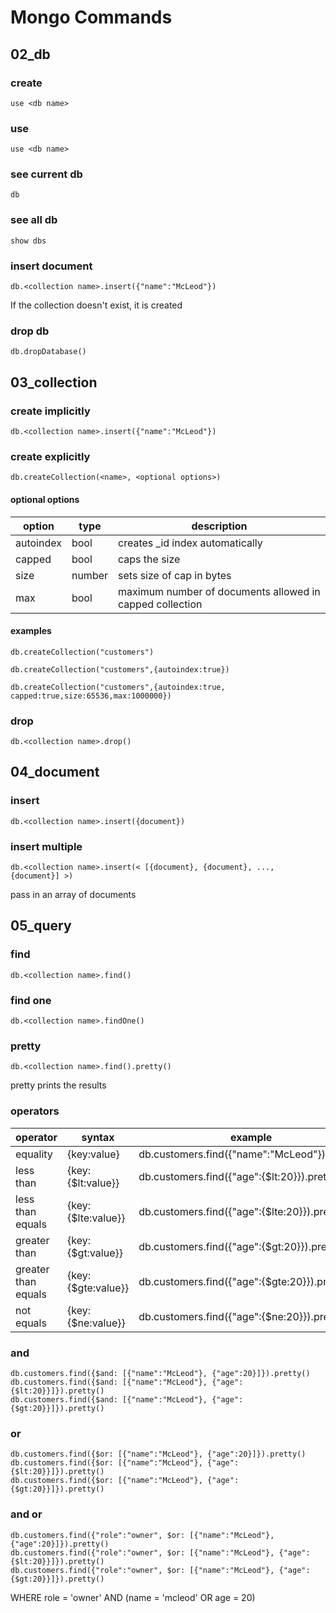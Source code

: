 # Mongo Commands

## 02_db

### create
```
use <db name>
```

### use 
```
use <db name>
```

### see current db
```
db
```

### see all db
```
show dbs
```

### insert document
```
db.<collection name>.insert({"name":"McLeod"})
```
If the collection doesn't exist, it is created

### drop db
```
db.dropDatabase()
```

## 03_collection

### create implicitly
```
db.<collection name>.insert({"name":"McLeod"})
```

### create explicitly
```
db.createCollection(<name>, <optional options>)
```

#### optional options
| option | type | description |
| --- | --- | --- |
| autoindex | bool | creates _id index automatically |
| capped | bool | caps the size |
| size | number | sets size of cap in bytes |
| max | bool | maximum number of documents allowed in capped collection |

#### examples
```
db.createCollection("customers")
```

```
db.createCollection("customers",{autoindex:true})
```

```
db.createCollection("customers",{autoindex:true, capped:true,size:65536,max:1000000})
```

### drop
```
db.<collection name>.drop()

```

## 04_document

### insert
```
db.<collection name>.insert({document})
```

### insert multiple
```
db.<collection name>.insert(< [{document}, {document}, ..., {document}] >)
```
pass in an array of documents

## 05_query

### find
```
db.<collection name>.find()
```

### find one
```
db.<collection name>.findOne()
```

### pretty
```
db.<collection name>.find().pretty()
```
pretty prints the results

### operators

| operator | syntax | example |
| --- | --- | --- |
| equality | {key:value} | db.customers.find({"name":"McLeod"}).pretty() | 
| less than | {key:{$lt:value}} | db.customers.find({"age":{$lt:20}}).pretty() | 
| less than equals | {key:{$lte:value}} | db.customers.find({"age":{$lte:20}}).pretty() | 
| greater than | {key:{$gt:value}} | db.customers.find({"age":{$gt:20}}).pretty() | 
| greater than equals | {key:{$gte:value}} | db.customers.find({"age":{$gte:20}}).pretty() | 
| not equals | {key:{$ne:value}} | db.customers.find({"age":{$ne:20}}).pretty() | 

### and
```
db.customers.find({$and: [{"name":"McLeod"}, {"age":20}]}).pretty()
db.customers.find({$and: [{"name":"McLeod"}, {"age":{$lt:20}}]}).pretty()
db.customers.find({$and: [{"name":"McLeod"}, {"age":{$gt:20}}]}).pretty()
```

### or
```
db.customers.find({$or: [{"name":"McLeod"}, {"age":20}]}).pretty()
db.customers.find({$or: [{"name":"McLeod"}, {"age":{$lt:20}}]}).pretty()
db.customers.find({$or: [{"name":"McLeod"}, {"age":{$gt:20}}]}).pretty()
```

### and or
```
db.customers.find({"role":"owner", $or: [{"name":"McLeod"}, {"age":20}]}).pretty()
db.customers.find({"role":"owner", $or: [{"name":"McLeod"}, {"age":{$lt:20}}]}).pretty()
db.customers.find({"role":"owner", $or: [{"name":"McLeod"}, {"age":{$gt:20}}]}).pretty()
```
WHERE role = 'owner' AND (name = 'mcleod' OR age = 20)

